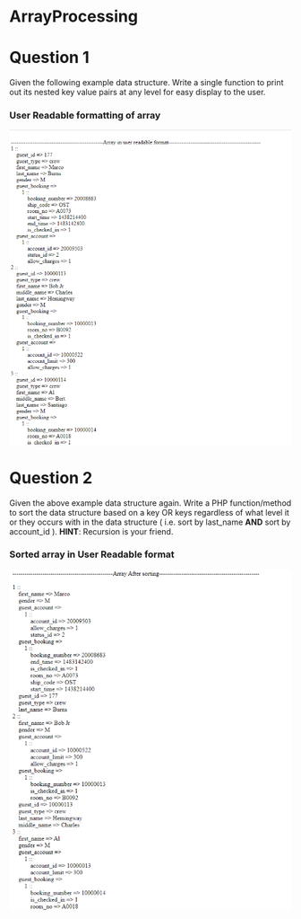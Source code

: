 # ArrayProcessing

# Question 1

Given the following example data structure. Write a single function to print out its nested key value pairs at any level for easy display to the user.

### User Readable formatting of array
![readable](https://raw.githubusercontent.com/vaishalijagtap/arrayProcessing/master/screens/readable.PNG)

# Question 2

Given the above example data structure again. Write a PHP function/method to sort the data structure based on a key OR keys regardless of what level it or they occurs with in the data structure ( i.e. sort by last_name **AND** sort by account_id ). **HINT**: Recursion is your friend.

### Sorted array in User Readable format
![sortable](https://raw.githubusercontent.com/vaishalijagtap/arrayProcessing/master/screens/sortable.PNG)
